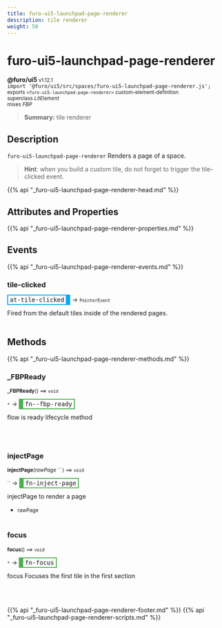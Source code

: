 ```yaml
---
title: furo-ui5-launchpad-page-renderer
description: tile renderer
weight: 50
---
```


# furo-ui5-launchpad-page-renderer
**@furo/ui5** <small>v1.12.1</small>
<br>`import '@furo/ui5/src/spaces/furo-ui5-launchpad-page-renderer.js';`<small>
<br>exports `<furo-ui5-launchpad-page-renderer>` custom-element-definition
<br>superclass *LitElement*
<br> mixes *FBP*</small>

> **Summary:** tile renderer

## Description

`furo-ui5-launchpad-page-renderer`
 Renders a page of a space.

 > **Hint**: when you build a custom tile, do not forget to trigger the tile-clicked event.

{{% api "_furo-ui5-launchpad-page-renderer-head.md" %}}

## Attributes and Properties
{{% api "_furo-ui5-launchpad-page-renderer-properties.md" %}}





## Events
{{% api "_furo-ui5-launchpad-page-renderer-events.md" %}}

### **tile-clicked**
<span  style="border-width:2px 10px 2px 2px; border-style: solid;border-color:  rgb(2, 168, 244);font-family:monospace; padding:2px 4px;">at-tile-clicked</span>
→ <small>`PointerEvent`</small>

Fired from the default tiles inside of the rendered pages.
<br><br>

## Methods
{{% api "_furo-ui5-launchpad-page-renderer-methods.md" %}}


### **_FBPReady**
<small>**_FBPReady**() ⟹ `void`</small>

<small>`*`</small> →
<span  style="border-width:2px 2px 2px 10px; border-style: solid;border-color:  rgb(76, 175, 80);font-family:monospace; padding:2px 4px;">fn--fbp-ready</span>

flow is ready lifecycle method

<br><br>

### **injectPage**
<small>**injectPage**(*rawPage* `` ) ⟹ `void`</small>

<small>`` </small> →
<span  style="border-width:2px 2px 2px 10px; border-style: solid;border-color:  rgb(76, 175, 80);font-family:monospace; padding:2px 4px;">fn-inject-page</span>

injectPage to render a page

- <small>rawPage </small>
<br><br>

### **focus**
<small>**focus**() ⟹ `void`</small>

<small>`*`</small> →
<span  style="border-width:2px 2px 2px 10px; border-style: solid;border-color:  rgb(76, 175, 80);font-family:monospace; padding:2px 4px;">fn-focus</span>

focus Focuses the first tile in the first section

<br><br>




{{% api "_furo-ui5-launchpad-page-renderer-footer.md" %}}
{{% api "_furo-ui5-launchpad-page-renderer-scripts.md" %}}
